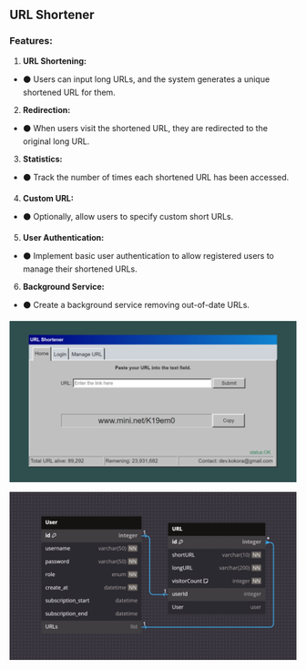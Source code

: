 ## URL Shortener
### Features:
1. **URL Shortening:** 
  - ⚫ Users can input long URLs, and the system generates a unique shortened URL for them.
2. **Redirection:** 
  - ⚫ When users visit the shortened URL, they are redirected to the original long URL.
3. **Statistics:** 
  - ⚫ Track the number of times each shortened URL has been accessed.
4. **Custom URL:** 
  - ⚫ Optionally, allow users to specify custom short URLs.
5. **User Authentication:** 
  - ⚫ Implement basic user authentication to allow registered users to manage their shortened URLs.
6. **Background Service:** 
  - ⚫ Create a background service removing out-of-date URLs.

![Alt text](https://github.com/devkokora/URL_Shortener/blob/master/wwwroot/imgs/looking2.png)

![Alt text](https://github.com/devkokora/URL_Shortener/blob/master/wwwroot/imgs/diagram.png)
